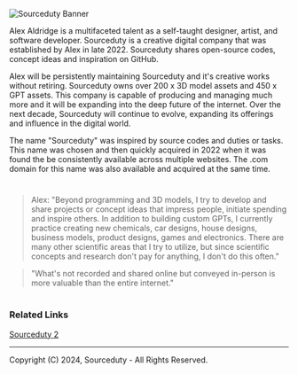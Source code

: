 ![Sourceduty Banner](https://github.com/sourceduty/Sourceduty_Business/assets/123030236/1b5a50ee-be2f-4955-8c83-b2b74939d150)

Alex Aldridge is a multifaceted talent as a self-taught designer, artist, and software developer. Sourceduty is a creative digital company that was established by Alex in late 2022. Sourceduty shares open-source codes, concept ideas and inspiration on GitHub.

Alex will be persistently maintaining Sourceduty and it's creative works without retiring. Sourceduty owns over 200 x 3D model assets and 450 x GPT assets. This company is capable of producing and managing much more and it will be expanding into the deep future of the internet. Over the next decade, Sourceduty will continue to evolve, expanding its offerings and influence in the digital world.

The name "Sourceduty" was inspired by source codes and duties or tasks. This name was chosen and then quickly acquired in 2022 when it was found the be consistently available across multiple websites. The .com domain for this name was also available and acquired at the same time.

#

> Alex: "Beyond programming and 3D models, I try to develop and share projects or concept ideas that impress people, initiate spending and inspire others. In addition to building custom GPTs, I currently practice creating new chemicals, car designs, house designs, business models, product designs, games and electronics. There are many other scientific areas that I try to utilize, but since scientific concepts and research don't pay for anything, I don't do this often."

> "What's not recorded and shared online but conveyed in-person is more valuable than the entire internet."

#
### Related Links

[Sourceduty 2](https://github.com/sourceduty/Sourceduty_2)

***
Copyright (C) 2024, Sourceduty - All Rights Reserved.

